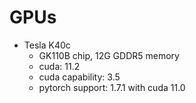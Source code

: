 # GPUs
* Tesla K40c
    * GK110B chip, 12G GDDR5 memory
    * cuda: 11.2
    * cuda capability: 3.5
    * pytorch support: 1.7.1 with cuda 11.0